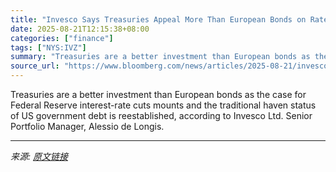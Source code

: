 ```yaml
---
title: "Invesco Says Treasuries Appeal More Than European Bonds on Rates"
date: 2025-08-21T12:15:38+08:00
categories: ["finance"]
tags: ["NYS:IVZ"]
summary: "Treasuries are a better investment than European bonds as the case for Federal Reserve interest-rate cuts mounts and the traditional haven status of US government debt is reestablished, according to I"
source_url: "https://www.bloomberg.com/news/articles/2025-08-21/invesco-says-treasuries-appeal-more-than-european-bonds-on-rates"
---
```


Treasuries are a better investment than European bonds as the case for Federal Reserve interest-rate cuts mounts and the traditional haven status of US government debt is reestablished, according to Invesco Ltd. Senior Portfolio Manager, Alessio de Longis.

---

*来源: [原文链接](https://www.bloomberg.com/news/articles/2025-08-21/invesco-says-treasuries-appeal-more-than-european-bonds-on-rates)*
